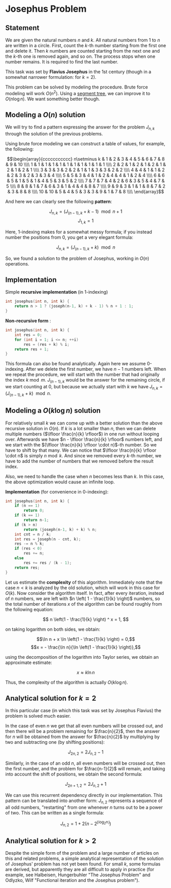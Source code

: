 # Josephus Problem

## Statement

We are given the natural numbers $n$ and $k$.
All natural numbers from $1$ to $n$ are written in a circle.
First, count the $k$-th number starting from the first one and delete it.
Then $k$ numbers are counted starting from the next one and the $k$-th one is removed again, and so on.
The process stops when one number remains.
It is required to find the last number.

This task was set by **Flavius Josephus** in the 1st century (though in a somewhat narrower formulation: for $k = 2$).

This problem can be solved by modeling the procedure.
Brute force modeling will work $O(n^{2})$. Using a [segment tree](/data_structures/segment_tree/), we can improve it to $O(n \log n)$.
We want something better though.

## Modeling a $O(n)$ solution

We will try to find a pattern expressing the answer for the problem $J_{n, k}$ through the solution of the previous problems.

Using brute force modeling we can construct a table of values, for example, the following:

$$\begin{array}{ccccccccccc}
n\setminus k & 1 & 2 & 3 & 4 & 5 & 6 & 7 & 8 & 9 & 10 \\\\
1 & 1 & 1 & 1 & 1 & 1 & 1 & 1 & 1 & 1 & 1 \\\\
2 & 2 & 1 & 2 & 1 & 2 & 1 & 2 & 1 & 2 & 1 \\\\
3 & 3 & 3 & 2 & 2 & 1 & 1 & 3 & 3 & 2 & 2 \\\\
4 & 4 & 1 & 1 & 2 & 2 & 3 & 2 & 3 & 3 & 4 \\\\
5 & 5 & 3 & 4 & 1 & 2 & 4 & 4 & 1 & 2 & 4 \\\\
6 & 6 & 5 & 1 & 5 & 1 & 4 & 5 & 3 & 5 & 2 \\\\
7 & 7 & 7 & 4 & 2 & 6 & 3 & 5 & 4 & 7 & 5 \\\\
8 & 8 & 1 & 7 & 6 & 3 & 1 & 4 & 4 & 8 & 7 \\\\
9 & 9 & 3 & 1 & 1 & 8 & 7 & 2 & 3 & 8 & 8 \\\\
10 & 10 & 5 & 4 & 5 & 3 & 3 & 9 & 1 & 7 & 8 \\\\
\end{array}$$

And here we can clearly see the following **pattern**:

$$J_ {n, k} = (J _ {(n-1), k} + k - 1) \ \bmod n + 1 $$
$$J_ {1, k} = 1 $$

Here, 1-indexing makes for a somewhat messy formula; if you instead number the positions from 0, you get a very elegant formula:

$$J_ {n, k} = (J _ {(n-1), k} + k) \ \bmod n$$

So, we found a solution to the problem of Josephus, working in $O(n)$ operations.

## Implementation

Simple **recursive implementation** (in 1-indexing)

```cpp
int josephus(int n, int k) {
    return n > 1 ? (joseph(n-1, k) + k - 1) % n + 1 : 1;
}
```

**Non-recursive form** :

```cpp
int josephus(int n, int k) {
    int res = 0;
    for (int i = 1; i <= n; ++i)
        res = (res + k) % i;
    return res + 1;
}
```

This formula can also be found analytically.
Again here we assume 0-indexing.
After we delete the first number, we have $n-1$ numbers left.
When we repeat the procedure, we will start with the number that had originally the index $k \bmod m$.
$J_{(n-1), k}$ would be the answer for the remaining circle, if we start counting at $0$, but because we actually start with $k$ we have $J_ {n, k} = (J _ {(n-1), k} + k) \ \bmod n$.

## Modeling a $O(k \log n)$ solution

For relatively small $k$ we can come up with a better solution than the above recursive solution in $O(n)$.
If $k$ is a lot smaller than $n$, then we can delete multiple numbers ($\lfloor \frac{n}{k} \rfloor$) in one run without looping over.
Afterwards we have $n - \lfloor \frac{n}{k} \rfloor$ numbers left, and we start with the $(\lfloor \frac{n}{k} \rfloor \cdot n)$-th number.
So we have to shift by that many.
We can notice that $\lfloor \frac{n}{k} \rfloor \cdot n$ is simply $n \bmod k$.
And since we removed every $k$-th number, we have to add the number of numbers that we removed before the result index.

Also, we need to handle the case when $n$ becomes less than $k$. In this case, the above optimization would cause an infinite loop.

**Implementation** (for convenience in 0-indexing):

```cpp
int josephus(int n, int k) {
    if (n == 1)
        return 0;
    if (k == 1)
        return n-1;
    if (k > n)
        return (joseph(n-1, k) + k) % n;
    int cnt = n / k;
    int res = joseph(n - cnt, k);
    res -= n % k;
    if (res < 0)
        res += n;
    else
        res += res / (k - 1);
    return res;
}
```

Let us estimate the **complexity** of this algorithm. Immediately note that the case $n < k$ is analyzed by the old solution, which will work in this case for $O(k)$. Now consider the algorithm itself. In fact, after every iteration, instead of $n$ numbers, we are left with $n \left( 1 - \frac{1}{k} \right)$ numbers, so the total number of iterations $x$ of the algorithm can be found roughly from the following equation:

$$ n \left(1 - \frac{1}{k} \right) ^ x = 1, $$

on taking logarithm on both sides, we obtain:

$$\ln n + x \ln \left(1 - \frac{1}{k} \right) = 0,$$
$$x = - \frac{\ln n}{\ln \left(1 - \frac{1}{k} \right)},$$

using the decomposition of the logarithm into Taylor series, we obtain an approximate estimate:

$$x \approx k \ln n$$

Thus, the complexity of the algorithm is actually $O (k \log n)$.

## Analytical solution for $k = 2$

In this particular case (in which this task was set by Josephus Flavius) the problem is solved much easier.

In the case of even $n$ we get that all even numbers will be crossed out, and then there will be a problem remaining for $\frac{n}{2}$, then the answer for $n$ will be obtained from the answer for $\frac{n}{2}$ by multiplying by two and subtracting one (by shifting positions):

$$ J_{2n, 2} = 2 J_{n, 2} - 1 $$

Similarly, in the case of an odd $n$, all even numbers will be crossed out, then the first number, and the problem for $\frac{n-1}{2}$ will remain, and taking into account the shift of positions, we obtain the second formula:

$$J_{2n+1,2} = 2 J_{n, 2} + 1 $$

We can use this recurrent dependency directly in our implementation. This pattern can be translated into another form: $J_{n, 2}$ represents a sequence of all odd numbers, "restarting" from one whenever $n$ turns out to be a power of two. This can be written as a single formula:

$$J_{n, 2} = 1 + 2 \left(n-2^{\lfloor \log_2 n \rfloor} \right)$$

## Analytical solution for $k > 2$

Despite the simple form of the problem and a large number of articles on this and related problems, a simple analytical representation of the solution of Josephus' problem has not yet been found. For small $k$, some formulas are derived, but apparently they are all difficult to apply in practice (for example, see Halbeisen, Hungerbuhler "The Josephus Problem" and Odlyzko, Wilf "Functional iteration and the Josephus problem").

